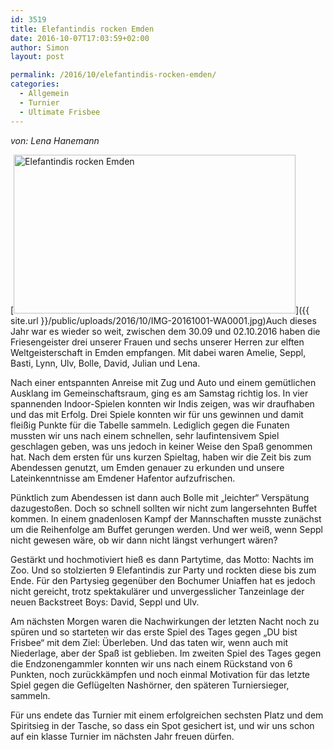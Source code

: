 ```yaml
---
id: 3519
title: Elefantindis rocken Emden
date: 2016-10-07T17:03:59+02:00
author: Simon
layout: post

permalink: /2016/10/elefantindis-rocken-emden/
categories:
  - Allgemein
  - Turnier
  - Ultimate Frisbee
---
```

_von: Lena Hanemann_

[<img class=" wp-image-3522 alignleft" src="{{ site.url }}/public/uploads/2016/10/IMG-20161001-WA0001-300x169.jpg" alt="Elefantindis rocken Emden" width="451" height="254"  />]({{ site.url }}/public/uploads/2016/10/IMG-20161001-WA0001.jpg)Auch dieses Jahr war es wieder so weit, zwischen dem 30.09 und 02.10.2016 haben die Friesengeister drei unserer Frauen und sechs unserer Herren zur elften Weltgeisterschaft in Emden empfangen. Mit dabei waren Amelie, Seppl, Basti, Lynn, Ulv, Bolle, David, Julian und Lena.<!--more-->

Nach einer entspannten Anreise mit Zug und Auto und einem gemütlichen Ausklang im Gemeinschaftsraum, ging es am Samstag richtig los. In vier spannenden Indoor-Spielen konnten wir Indis zeigen, was wir draufhaben und das mit Erfolg. Drei Spiele konnten wir für uns gewinnen und damit fleißig Punkte für die Tabelle sammeln. Lediglich gegen die Funaten mussten wir uns nach einem schnellen, sehr laufintensivem Spiel geschlagen geben, was uns jedoch in keiner Weise den Spaß genommen hat. Nach dem ersten für uns kurzen Spieltag, haben wir die Zeit bis zum Abendessen genutzt, um Emden genauer zu erkunden und unsere Lateinkenntnisse am Emdener Hafentor aufzufrischen.

Pünktlich zum Abendessen ist dann auch Bolle mit „leichter“ Verspätung dazugestoßen. Doch so schnell sollten wir nicht zum langersehnten Buffet kommen. In einem gnadenlosen Kampf der Mannschaften musste zunächst um die Reihenfolge am Buffet gerungen werden. Und wer weiß, wenn Seppl nicht gewesen wäre, ob wir dann nicht längst verhungert wären?

Gestärkt und hochmotiviert hieß es dann Partytime, das Motto: Nachts im Zoo. Und so stolzierten 9 Elefantindis zur Party und rockten diese bis zum Ende. Für den Partysieg gegenüber den Bochumer Uniaffen hat es jedoch nicht gereicht, trotz spektakulärer und unvergesslicher Tanzeinlage der neuen Backstreet Boys: David, Seppl und Ulv.

Am nächsten Morgen waren die Nachwirkungen der letzten Nacht noch zu spüren und so starteten wir das erste Spiel des Tages gegen „DU bist Frisbee“ mit dem Ziel: Überleben. Und das taten wir, wenn auch mit Niederlage, aber der Spaß ist geblieben. Im zweiten Spiel des Tages gegen die Endzonengammler konnten wir uns nach einem Rückstand von 6 Punkten, noch zurückkämpfen und noch einmal Motivation für das letzte Spiel gegen die Geflügelten Nashörner, den späteren Turniersieger, sammeln.

Für uns endete das Turnier mit einem erfolgreichen sechsten Platz und dem Spiritsieg in der Tasche, so dass ein Spot gesichert ist, und wir uns schon auf ein klasse Turnier im nächsten Jahr freuen dürfen.
